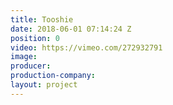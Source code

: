 ```yaml
---
title: Tooshie
date: 2018-06-01 07:14:24 Z
position: 0
video: https://vimeo.com/272932791
image: 
producer: 
production-company: 
layout: project
---
```


